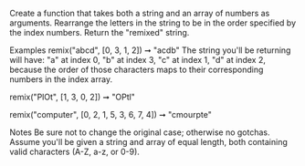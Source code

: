 Create a function that takes both a string and an array of numbers as arguments. Rearrange the letters in the string to be in the order specified by the index numbers. Return the "remixed" string.

Examples
remix("abcd", [0, 3, 1, 2]) ➞ "acdb"
The string you'll be returning will have: "a" at index 0, "b" at index 3, "c" at index 1, "d" at index 2, because the order of those characters maps to their corresponding numbers in the index array.

remix("PlOt", [1, 3, 0, 2]) ➞ "OPtl"

remix("computer", [0, 2, 1, 5, 3, 6, 7, 4]) ➞ "cmourpte"

Notes
Be sure not to change the original case; otherwise no gotchas. Assume you'll be given a string and array of equal length, both containing valid characters (A-Z, a-z, or 0-9).